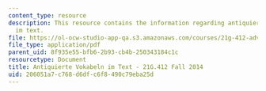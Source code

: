 ```yaml
---
content_type: resource
description: This resource contains the information regarding antiquierte vokabeln
  im text.
file: https://ol-ocw-studio-app-qa.s3.amazonaws.com/courses/21g-412-advanced-german-literature-culture-madness-murder-mysteries-fall-2014/206051a7c768d6dfc6f8490c79eba25d_MIT21G_412F14_Wk2-3_Scu.pdf
file_type: application/pdf
parent_uid: 8f935e55-bfb6-2b93-cb4b-250343184c1c
resourcetype: Document
title: Antiquierte Vokabeln im Text - 21G.412 Fall 2014
uid: 206051a7-c768-d6df-c6f8-490c79eba25d
---
```


